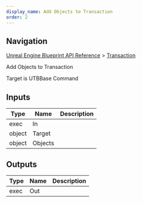```yaml
---
display_name: Add Objects to Transaction
order: 2
---
```

## Navigation

[Unreal Engine Blueprint API Reference](https://dev.epicgames.com/documentation/en-us/unreal-engine/BlueprintAPI) > [Transaction](https://dev.epicgames.com/documentation/en-us/unreal-engine/BlueprintAPI/Transaction)

Add Objects to Transaction

Target is UTBBase Command

## Inputs

| Type | Name | Description |
| --- | --- | --- |
| exec | In |  |
| object | Target |  |
| object | Objects |  |

## Outputs

| Type | Name | Description |
| --- | --- | --- |
| exec | Out |  |
